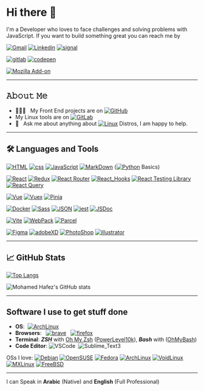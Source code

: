 # Hi there 👋

I'm a Developer who loves to face challenges and solving problems with JavaScript.
If you want to build something great you can reach me by

[![Gmail](https://img.shields.io/badge/-mohamedhafezmansour@gmail.com-c14438?style=for-the-badge&logo=Gmail&logoColor=white)](mailto:mohamedhafezmansour@gmail.com)
[![Linkedin](https://img.shields.io/badge/-Mohamed_Hafez-blue?style=for-the-badge&logo=Linkedin&logoColor=white)](https://www.linkedin.com/in/M-Hafez22/)
[![signal](https://img.shields.io/badge/-+201151018296-3B76F1?style=for-the-badge&logoColor=fff&logo=signal)](https://signal.me/#p/+201151018296)

[![gitlab](https://img.shields.io/badge/-Mohamed_Hafez-800080?style=for-the-badge&logoColor=white&logo=gitlab)](https://gitlab.com/M-Hafez22)
[![codepen](https://img.shields.io/badge/-Mohamed_Hafez-111?style=for-the-badge&logoColor=white&logo=codepen)](https://codepen.io/M-Hafez)

[![Mozilla Add-on](https://img.shields.io/badge/-Mozilla_Add_on-20123A?style=for-the-badge&logoColor=8ff7f7&logo=firefox)](https://addons.mozilla.org/en-US/firefox/user/15251328/)

---

## 𝙰𝚋𝚘𝚞𝚝 𝙼𝚎

- 👨🏻‍💻 &nbsp; My Front End projects are on  [![GitHub](https://img.shields.io/badge/-GitHub-000?&logo=GitHub)](https://github.com/M-Hafez22?tab=repositories)
- My Linux tools are on  [![GitLab](https://img.shields.io/badge/-GitLab-330F63?&logo=GitLab)](https://gitlab.com/M-Hafez22)
- 💬 &nbsp; Ask me about anything about [![Linux](https://img.shields.io/badge/-Linux-111?&logo=Linux&logoColor=fff)](https://distrowatch.com/dwres.php?resource=popularity) Distros, I am happy to help.
<!-- - CSS on  [![CodePen](https://img.shields.io/badge/-CodePen-222?&logo=CodePen)](https://codepen.io/M-Hafez) -->

---

## 🛠️ Languages and Tools

[![HTML](https://img.shields.io/badge/-HTML-333?&logo=html5)](https://html.com/)
[![css](https://img.shields.io/badge/-CSS-333?&logo=CSS3&logoColor=blue)](https://developer.mozilla.org/en-US/docs/Web/CSS)
[![JavaScript](https://img.shields.io/badge/-JavaScript-333?&logo=JavaScript)](https://www.javascript.com/)
[![MarkDown](https://img.shields.io/badge/-MarkDown-333?&logo=MarkDown)](https://www.markdownguide.org/)
([![Python](https://img.shields.io/badge/-Python-333?&logo=Python)](https://www.python.org/) Basics)

[![React](https://img.shields.io/badge/-React-005266?&logo=React)](https://github.com/M-Hafez22/islamic-prayer-times)
[![Redux](https://img.shields.io/badge/-Redux-005266?&logo=Redux)](https://github.com/M-Hafez22/To-Do-App)
[![React Router](https://img.shields.io/badge/-React_Router-005266?&logo=ReactRouter)](https://github.com/M-Hafez22/cs50x-concept)
[![React_Hooks](https://img.shields.io/badge/-React_Hooks-005266?&logo=React-Hooks)](https://github.com/M-Hafez22/islamic-prayer-times-vue)
[![React Testing Library](https://img.shields.io/badge/-React_Testing_Library-005266?&logo=React-Testing-Library)](https://testing-library.com/docs/react-testing-library/intro/)
[![React Query](https://img.shields.io/badge/-React_Query-005266?&logo=React-query)](https://github.com/M-Hafez22/trivia-questions-game)

[![Vue](https://img.shields.io/badge/-Vue-32495C?&logo=vue.js)]()
[![Vuex](https://img.shields.io/badge/-Vuex-32495C?&logo=Vuex)](https://github.com/M-Hafez22/islamic-prayer-times-vue)
[![Pinia](https://img.shields.io/badge/-Pinia-32495C?&logo=VuePinia)](https://github.com/M-Hafez22/dynamic-form-vue)

[![Docker](https://img.shields.io/badge/-Docker-333?&logo=Docker)](https://Docker-lang.com/)
[![Sass](https://img.shields.io/badge/-Sass-333?&logo=Sass)](https://sass-lang.com/)
[![JSON](https://img.shields.io/badge/-JSON-333?&logo=JSON)](https://www.json.org/json-en.html)
[![jest](https://img.shields.io/badge/-jest-333?&logo=jest)](https://jestjs.io/)
[![JSDoc](https://img.shields.io/badge/-JSDoc-333?&logo=JSDoc)](https://jsdoc.app/)

[![Vite](https://img.shields.io/badge/-Vite-333?&logo=vite)](https://github.com/M-Hafez22/dynamic-form-vue)
[![WebPack](https://img.shields.io/badge/-WebPack-333?&logo=WebPack)](https://webpack.js.org/)
[![Parcel](https://img.shields.io/badge/-Parcel-333?&logo=Parcel)](https://parceljs.org/)

[![Figma](https://img.shields.io/badge/-Figma-333?&logo=Figma)](https://www.figma.com/)
[![adobeXD](https://img.shields.io/badge/-adobeXD-333?&logo=adobeXD)](https://www.adobe.com/mena_en/products/xd.html)
[![PhotoShop](https://img.shields.io/badge/-PhotoShop-333?&logo=AdobePhotoShop)](https://www.adobe.com/products/photoshop.html)
[![illustrator](https://img.shields.io/badge/-illustrator-333?&logo=Adobeillustrator)](https://www.adobe.com/mena_en/products/illustrator.html)

---

## &#x1f4c8; GitHub Stats

[![Top Langs](https://github-readme-stats.vercel.app/api/top-langs/?username=m-hafez22&theme=tokyonight&title_color=0797fa&text_color=0094bd&icon_color=00ffff&bg_color=061621&layout=default&hide=&langs_count=10)](https://github.com/m-hafez22/github-readme-stats)

![Mohamed Hafez's GitHub stats](https://github-readme-stats.vercel.app/api?username=m-hafez22&hide=issues,contribs&count_private=true&show_icons=true&theme=tokyonight&title_color=0797fa&text_color=c9cacc&icon_color=0094bd&bg_color=061621)

---

## Software I use to get stuff done

- **OS**: &nbsp;[![ArchLinux](https://img.shields.io/badge/-Arch_Linux-333?&logo=ArchLinux)](https://archlinux.org/)
- **Browsers**:  &nbsp; [![brave](https://img.shields.io/badge/-Brave-333?&logo=brave)](https://brave.com/) &nbsp; [![firefox](https://img.shields.io/badge/-firefox-333?&logo=firefox)](https://www.mozilla.org/en-US/firefox/new/)
- **Terminal**: ***ZSH*** with [Oh My Zsh](https://ohmyz.sh/) ([PowerLevel10k](https://github.com/romkatv/powerlevel10k)), ***Bash*** with ([OhMyBash](https://github.com/ohmybash/oh-my-bash))
- **Code Editor**: ![VSCode](https://img.shields.io/badge/-VSCode-333?&logo=VisualStudioCode)&nbsp; ![Sublime_Text3](https://img.shields.io/badge/-Sublime_Text3-333?&logo=Sublime-Text)

OSs I love:
[![Debian](https://img.shields.io/badge/-Debian-333?&logo=Debian&logoColor=red)](https://www.debian.org/)
[![OpenSUSE](https://img.shields.io/badge/-OpenSUSE-333?&logo=OpenSUSE)](https://www.opensuse.org/)
[![Fedora](https://img.shields.io/badge/-Fedora-333?&logo=Fedora)](https://getfedora.org/)
[![ArchLinux](https://img.shields.io/badge/-ArchLinux-333?&logo=ArchLinux)](https://archlinux.org/)
[![VoidLinux](https://img.shields.io/badge/-Void_Linux-333?&logo=Void-linux)](https://voidlinux.org/)
[![MXLinux](https://img.shields.io/badge/-MXLinux-333?&logo=MXLinux)](https://mxlinux.org/)
[![FreeBSD](https://img.shields.io/badge/-FreeBSD-333?&logo=FreeBSD)](https://www.freebsd.org/)

---

I can Speak in **Arabic** (Native) and **English** (Full Professional)
